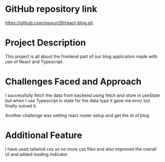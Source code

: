 # GitHub repository link
https://github.com/sgurun26/react-blog.git

# Project Description

This project is all about the frontend part of our blog application made with use of React and Typescript.

# Challenges Faced and Approach
I successfully fetch the data from backend using fetch and store in useState but when I use Typescript in state for the 
data type it gave me error but finally solved it. 

Another challenge was setting react router setup and get the id of blog

# Additional Feature
I have used tailwind css so no more css files and also improved the overall UI and added loading indicator
